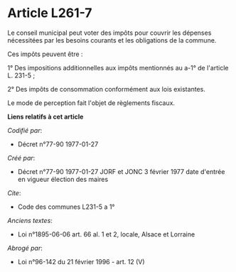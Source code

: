 # Article L261-7

Le conseil municipal peut voter des impôts pour couvrir les dépenses nécessitées par les besoins courants et les obligations
de la commune. 

Ces impôts peuvent être : 

1° Des impositions additionnelles aux impôts                        mentionnés au a-1° de l'article L. 231-5 ; 

2° Des impôts de consommation conformément aux lois existantes. 

Le mode de perception fait l'objet de règlements fiscaux.

**Liens relatifs à cet article**

_Codifié par_:

  - Décret n°77-90 1977-01-27

_Créé par_:

  - Décret n°77-90 1977-01-27 JORF et JONC 3 février 1977 date d'entrée en vigueur élection des maires

_Cite_:

  - Code des communes L231-5 a 1°

_Anciens textes_:

  - Loi n°1895-06-06 art. 66 al. 1 et 2, locale, Alsace et Lorraine

_Abrogé par_:

  - Loi n°96-142 du 21 février 1996 - art. 12 (V)
